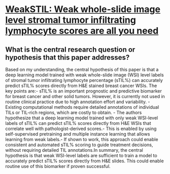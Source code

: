 # [WeakSTIL: Weak whole-slide image level stromal tumor infiltrating   lymphocyte scores are all you need](https://arxiv.org/abs/2109.05892)

## What is the central research question or hypothesis that this paper addresses?

Based on my understanding, the central hypothesis of this paper is that a deep learning model trained with weak whole-slide image (WSI) level labels of stromal tumor infiltrating lymphocyte percentage (sTIL%) can accurately predict sTIL% scores directly from H&E stained breast cancer WSIs. The key points are:- sTIL% is an important prognostic and predictive biomarker for breast cancer and other solid tumors. However, it is currently not used in routine clinical practice due to high annotation effort and variability. - Existing computational methods require detailed annotations of individual TILs or TIL-rich regions, which are costly to obtain. - The authors hypothesize that a deep learning model trained with only weak WSI-level labels of sTIL% can predict sTIL% scores directly from H&E WSIs that correlate well with pathologist-derived scores.- This is enabled by using self-supervised pretraining and multiple instance learning that allows learning from weak labels.- If shown to work, this approach could enable consistent and automated sTIL% scoring to guide treatment decisions, without requiring detailed TIL annotations.In summary, the central hypothesis is that weak WSI-level labels are sufficient to train a model to accurately predict sTIL% scores directly from H&E slides. This could enable routine use of this biomarker if proven successful.

